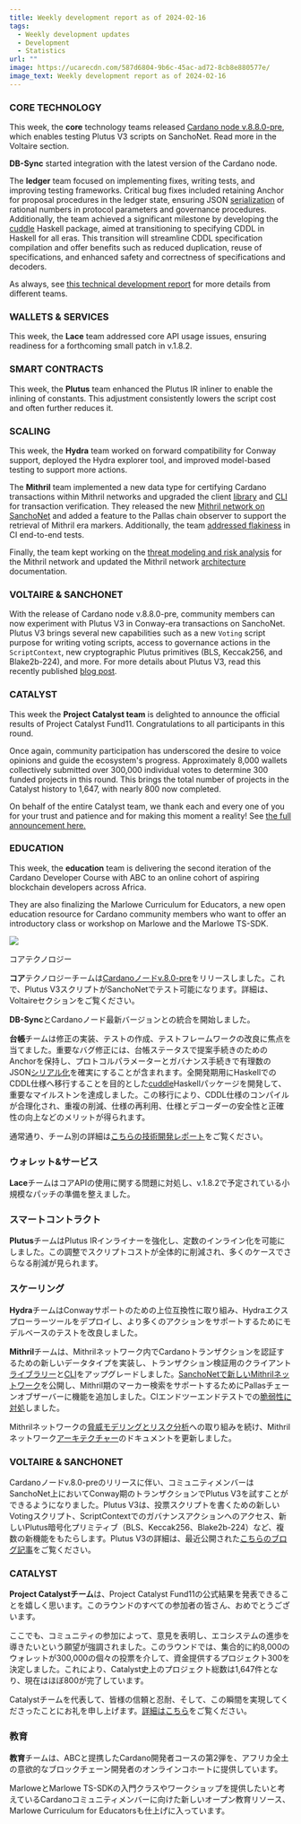 ```yaml
---
title: Weekly development report as of 2024-02-16
tags:
  - Weekly development updates
  - Development
  - Statistics
url: ""
image: https://ucarecdn.com/587d6804-9b6c-45ac-ad72-8cb8e880577e/
image_text: Weekly development report as of 2024-02-16
---
```


### CORE TECHNOLOGY

This week, the **core** technology teams released [Cardano node v.8.8.0-pre](https://github.com/IntersectMBO/cardano-node/releases/tag/8.8.0-pre), which enables testing Plutus V3 scripts on SanchoNet. Read more in the Voltaire section. 

**DB-Sync** started integration with the latest version of the Cardano node.  
  
The **ledger** team focused on implementing fixes, writing tests, and improving testing frameworks. Critical bug fixes included retaining Anchor for proposal procedures in the ledger state, ensuring JSON [serialization](https://github.com/IntersectMBO/cardano-ledger/pull/4040) of rational numbers in protocol parameters and governance procedures. Additionally, the team achieved a significant milestone by developing the [cuddle](https://github.com/input-output-hk/cuddle) Haskell package, aimed at transitioning to specifying CDDL in Haskell for all eras. This transition will streamline CDDL specification compilation and offer benefits such as reduced duplication, reuse of specifications, and enhanced safety and correctness of specifications and decoders.

As always, see [this technical development report](https://input-output-hk.github.io/cardano-updates/archive) for more details from different teams.

### WALLETS & SERVICES

This week, the **Lace** team addressed core API usage issues, ensuring readiness for a forthcoming small patch in v.1.8.2.

### SMART CONTRACTS

This week, the **Plutus** team enhanced the Plutus IR inliner to enable the inlining of constants. This adjustment consistently lowers the script cost and often further reduces it.

### SCALING

This week, the **Hydra** team worked on forward compatibility for Conway support, deployed the Hydra explorer tool, and improved model-based testing to support more actions.

The **Mithril** team implemented a new data type for certifying Cardano transactions within Mithril networks and upgraded the client [library](https://github.com/input-output-hk/mithril/issues/1468) and [CLI](https://github.com/input-output-hk/mithril/issues/1469) for transaction verification. They released the new [Mithril network on SanchoNet](https://mithril.network/doc/dev-blog/2024/02/08/testing-sanchonet-network-available) and added a feature to the Pallas chain observer to support the retrieval of Mithril era markers. Additionally, the team [addressed flakiness](https://github.com/input-output-hk/mithril/issues/1147) in CI end-to-end tests.

Finally, the team kept working on the [threat modeling and risk analysis](https://github.com/input-output-hk/mithril/issues/1350) for the Mithril network and updated the Mithril network [architecture](https://github.com/input-output-hk/mithril/issues/1488) documentation.

### VOLTAIRE & SANCHONET

With the release of Cardano node v.8.8.0-pre, community members can now experiment with Plutus V3 in Conway-era transactions on SanchoNet. Plutus V3 brings several new capabilities such as a new `Voting` script purpose for writing voting scripts, access to governance actions in the `ScriptContext`, new cryptographic Plutus primitives (BLS, Keccak256, and Blake2b-224), and more. For more details about Plutus V3, read this recently published [blog post](https://iohk.io/en/blog/posts/2024/02/12/unlocking-more-opportunities-with-plutus-v3/).

### CATALYST

This week the **Project Catalyst team** is delighted to announce the official results of Project Catalyst Fund11. Congratulations to all participants in this round.

Once again, community participation has underscored the desire to voice opinions and guide the ecosystem's progress. Approximately 8,000 wallets collectively submitted over 300,000 individual votes to determine 300 funded projects in this round. This brings the total number of projects in the Catalyst history to 1,647, with nearly 800 now completed.

On behalf of the entire Catalyst team, we thank each and every one of you for your trust and patience and for making this moment a reality! See [the full announcement here.](https://forum.cardano.org/t/the-project-catalyst-fund11-results-are-in/127781)

### EDUCATION

This week, the **education** team is delivering the second iteration of the Cardano Developer Course with ABC to an online cohort of aspiring blockchain developers across Africa. 

They are also finalizing the Marlowe Curriculum for Educators, a new open education resource for Cardano community members who want to offer an introductory class or workshop on Marlowe and the Marlowe TS-SDK.

![](https://ucarecdn.com/7889f532-3e5a-4efb-aa97-24085acdd701/-/preview/-/format/auto/-/quality/smart/)  
  
コアテクノロジー

**コア**テクノロジーチームは[Cardanoノードv.8.0-pre](https://github.com/IntersectMBO/cardano-node/releases/tag/8.8.0-pre)をリリースしました。これで、Plutus V3スクリプトがSanchoNetでテスト可能になります。詳細は、Voltaireセクションをご覧ください。 

**DB-Sync**とCardanoノード最新バージョンとの統合を開始しました。  
  
**台帳**チームは修正の実装、テストの作成、テストフレームワークの改良に焦点を当てました。重要なバグ修正には、台帳ステータスで提案手続きのためのAnchorを保持し、プロトコルパラメーターとガバナンス手続きで有理数のJSON[シリアル化](https://github.com/IntersectMBO/cardano-ledger/pull/4040)を確実にすることが含まれます。全開発期用にHaskellでのCDDL仕様へ移行することを目的とした[cuddle](https://github.com/input-output-hk/cuddle)Haskellパッケージを開発して、重要なマイルストンを達成しました。この移行により、CDDL仕様のコンパイルが合理化され、重複の削減、仕様の再利用、仕様とデコーダーの安全性と正確性の向上などのメリットが得られます。

通常通り、チーム別の詳細は[こちらの技術開発レポート](https://updates.cardano.intersectmbo.org/archive)をご覧ください。

### ウォレット&サービス

**Lace**チームはコアAPIの使用に関する問題に対処し、v.1.8.2で予定されている小規模なパッチの準備を整えました。

### スマートコントラクト

**Plutus**チームはPlutus IRインライナーを強化し、定数のインライン化を可能にしました。この調整でスクリプトコストが全体的に削減され、多くのケースでさらなる削減が見られます。

### スケーリング  
  
**Hydra**チームはConwayサポートのための上位互換性に取り組み、Hydraエクスプローラーツールをデプロイし、より多くのアクションをサポートするためにモデルベースのテストを改良しました。

**Mithril**チームは、Mithrilネットワーク内でCardanoトランザクションを認証するための新しいデータタイプを実装し、トランザクション検証用のクライアント[ライブラリー](https://github.com/input-output-hk/mithril/issues/1468)と[CLI](https://github.com/input-output-hk/mithril/issues/1469)をアップグレードしました。[SanchoNetで新しいMithrilネットワーク](https://mithril.network/doc/dev-blog/2024/02/08/testing-sanchonet-network-available)を公開し、Mithril期のマーカー検索をサポートするためにPallasチェーンオブザーバーに機能を追加しました。CIエンドツーエンドテストでの[脆弱性に対処](https://github.com/input-output-hk/mithril/issues/1147)しました。

Mithrilネットワークの[脅威モデリングとリスク分析](https://github.com/input-output-hk/mithril/issues/1350)への取り組みを続け、Mithrilネットワーク[アーキテクチャー](https://github.com/input-output-hk/mithril/issues/1488)のドキュメントを更新しました。

### VOLTAIRE & SANCHONET

Cardanoノードv.8.0-preのリリースに伴い、コミュニティメンバーはSanchoNet上においてConway期のトランザクションでPlutus V3を試すことができるようになりました。Plutus V3は、投票スクリプトを書くための新しいVotingスクリプト、ScriptContextでのガバナンスアクションへのアクセス、新しいPlutus暗号化プリミティブ（BLS、Keccak256、Blake2b-224）など、複数の新機能をもたらします。Plutus V3の詳細は、最近公開された[こちらのブログ記事](https://iohk.io/jp/blog/posts/2024/02/12/unlocking-more-opportunities-with-plutus-v3/)をご覧ください。

### CATALYST

**Project Catalystチーム**は、Project Catalyst Fund11の公式結果を発表できることを嬉しく思います。このラウンドのすべての参加者の皆さん、おめでとうございます。

ここでも、コミュニティの参加によって、意見を表明し、エコシステムの進歩を導きたいという願望が強調されました。このラウンドでは、集合的に約8,000のウォレットが300,000の個々の投票を介して、資金提供するプロジェクト300を決定しました。これにより、Catalyst史上のプロジェクト総数は1,647件となり、現在はほぼ800が完了しています。

Catalystチームを代表して、皆様の信頼と忍耐、そして、この瞬間を実現してくださったことにお礼を申し上げます。[詳細はこちら](https://forum.cardano.org/t/the-project-catalyst-fund11-results-are-in/127781)をご覧ください。 

### 教育

**教育**チームは、ABCと提携したCardano開発者コースの第2弾を、アフリカ全土の意欲的なブロックチェーン開発者のオンラインコホートに提供しています。 

MarloweとMarlowe TS-SDKの入門クラスやワークショップを提供したいと考えているCardanoコミュニティメンバーに向けた新しいオープン教育リソース、Marlowe Curriculum for Educatorsも仕上げに入っています。

